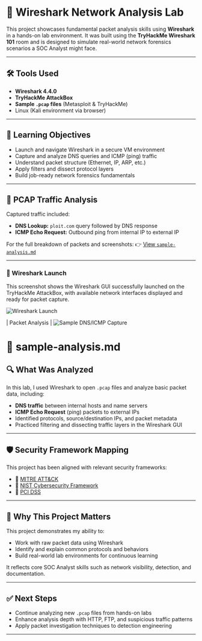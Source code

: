 
# 🦈 Wireshark Network Analysis Lab

This project showcases fundamental packet analysis skills using **Wireshark** in a hands-on lab environment. It was built using the **TryHackMe Wireshark 101** room and is designed to simulate real-world network forensics scenarios a SOC Analyst might face.

---

## 🛠 Tools Used

- **Wireshark 4.4.0**
- **TryHackMe AttackBox**
- **Sample `.pcap` files** (Metasploit & TryHackMe)
- Linux (Kali environment via browser)

---

## 🎯 Learning Objectives

- Launch and navigate Wireshark in a secure VM environment
- Capture and analyze DNS queries and ICMP (ping) traffic
- Understand packet structure (Ethernet, IP, ARP, etc.)
- Apply filters and dissect protocol layers
- Build job-ready network forensics fundamentals

---

## 🧪 PCAP Traffic Analysis

Captured traffic included:
- **DNS Lookup:** `ploit.com` query followed by DNS response
- **ICMP Echo Request:** Outbound ping from internal IP to external IP

For the full breakdown of packets and screenshots:
👉 [View `sample-analysis.md`](./sample-analysis.md)

---


### 🦈 Wireshark Launch

This screenshot shows the Wireshark GUI successfully launched on the TryHackMe AttackBox, with available network interfaces displayed and ready for packet capture.

![Wireshark Launch](wireshark-launch.jpg)

| Packet Analysis |
![Sample DNS/ICMP Capture](sample-dns-icmp.jpg)
# 📄 sample-analysis.md

## 🔍 What Was Analyzed
In this lab, I used Wireshark to open `.pcap` files and analyze basic packet data, including:

- **DNS traffic** between internal hosts and name servers  
- **ICMP Echo Request** (ping) packets to external IPs  
- Identified protocols, source/destination IPs, and packet metadata  
- Practiced filtering and dissecting traffic layers in the Wireshark GUI


---

## 🛡 Security Framework Mapping

This project has been aligned with relevant security frameworks:

- 🔗 [MITRE ATT&CK](./mitre-attack.md)
- 🔗 [NIST Cybersecurity Framework](./nist-csf.md)
- 🔗 [PCI DSS](./pci-dss.md)

---

## 💼 Why This Project Matters

This project demonstrates my ability to:
- Work with raw packet data using Wireshark
- Identify and explain common protocols and behaviors
- Build real-world lab environments for continuous learning

It reflects core SOC Analyst skills such as network visibility, detection, and documentation.

---

## ✅ Next Steps

- Continue analyzing new `.pcap` files from hands-on labs
- Enhance analysis depth with HTTP, FTP, and suspicious traffic patterns
- Apply packet investigation techniques to detection engineering

---

